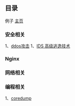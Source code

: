 
## 目录

例子
[主页](https://qiangbei.github.io/README.other.html)

### 安全相关
1、[ddos攻击](https://qiangbei.github.io/ddos%E6%94%BB%E5%87%BB.html)
1、[IDS 高级逃逸技术](https://qiangbei.github.io/aet%E9%AB%98%E7%BA%A7%E9%80%83%E9%80%B8)

### Nginx


### 网络相关

### 编程相关

1、[coredump](https://qiangbei.github.io/coredump.html)
